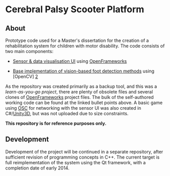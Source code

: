 Cerebral Palsy Scooter Platform
==================================================================

About
-----
Prototype code used for a Master's dissertation for the creation of a rehabilitation system for children with motor disability. The code consists of two main components:

* [Sensor & data visualisation UI][1] using [OpenFrameworks][3]

* [Base implementation of vision-based foot detection methods][6] using [OpenCV] [2]  

As the repository was created primarily as a backup tool, and this was a *learn-as-you-go project*, there are plenty of obsolete files and several clones of [OpenFrameworks][3] project files. The bulk of the self-authored working code can be found at the linked bullet points above. A basic game using [OSC][4] for networking with the sensor UI was also created in C#/[Unity3D][5], but was not uploaded due to size constraints.

**This repository is for reference purposes only.**

Development
-----------
Development of the project will be continued in a separate repository, after sufficient revision of programming concepts in C++. The current target is full reimplementation of the system using the Qt framework, with a completion date of early 2014.  

[1]: https://github.com/akz08/msc-platform/tree/master/of64/apps/scooter%20platform/emptyExample  "OpenFrameworks UI"

[2]: https://github.com/akz08/msc-platform/tree/master/OpenCV/vision "OpenCV implementation"

[3]: http://www.openframeworks.cc/ "OpenFrameworks"

[4]: http://opensoundcontrol.org/ "Open Sound Control"

[5]: http://unity3d.com/ "Unity 3D"

[6]: http://opencv.willowgarage.com/wiki/ "OpenCV Computer Vision library"
